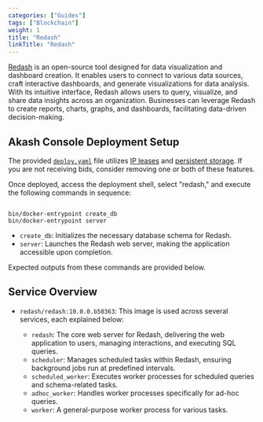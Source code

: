 ```yaml
---
categories: ["Guides"]
tags: ["Blockchain"]
weight: 1
title: "Redash"
linkTitle: "Redash"
---
```



[Redash](https://redash.io/) is an open-source tool designed for data visualization and dashboard creation. It enables users to connect to various data sources, craft interactive dashboards, and generate visualizations for data analysis. With its intuitive interface, Redash allows users to query, visualize, and share data insights across an organization. Businesses can leverage Redash to create reports, charts, graphs, and dashboards, facilitating data-driven decision-making.

## Akash Console Deployment Setup

The provided [`deploy.yaml`](https://github.com/akash-network/awesome-akash/blob/master/Redash/deploy.yaml) file utilizes [IP leases](/docs/network-features/ip-leases) and [persistent storage](https://akash.network/docs/network-features/persistent-storage). If you are not receiving bids, consider removing one or both of these features.

Once deployed, access the deployment shell, select "redash," and execute the following commands in sequence:

```

bin/docker-entrypoint create_db
bin/docker-entrypoint server

```

- `create_db`: Initializes the necessary database schema for Redash.
- `server`: Launches the Redash web server, making the application accessible upon completion.

Expected outputs from these commands are provided below.

## Service Overview

- `redash/redash:10.0.0.b50363`: This image is used across several services, each explained below:

    - `redash`: The core web server for Redash, delivering the web application to users, managing interactions, and executing SQL queries.
    - `scheduler`: Manages scheduled tasks within Redash, ensuring background jobs run at predefined intervals.
    - `scheduled_worker`: Executes worker processes for scheduled queries and schema-related tasks.
    - `adhoc_worker`: Handles worker processes specifically for ad-hoc queries.
    - `worker`: A general-purpose worker process for various tasks.
